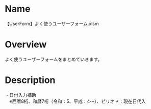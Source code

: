 # Name
【UserForm】よく使うユーザーフォーム.xlsm
# Overview
よく使うユーザーフォームをまとめていきます。
# Description
・日付入力補助  
　※西暦8桁、和暦7桁（令和：5、平成：4～）、ピリオド：現在日代入

